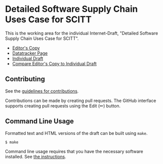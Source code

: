 # Detailed Software Supply Chain Uses Case for SCITT

This is the working area for the individual Internet-Draft, "Detailed Software Supply Chain Uses Case for SCITT".

* [Editor's Copy](https://ietf-scitt.github.io/draft-birkholz-scitt-software-supply-chain-use-cases/#go.draft-birkholz-scitt-software-supply-chain-use-cases.html)
* [Datatracker Page](https://datatracker.ietf.org/doc/draft-birkholz-scitt-software-supply-chain-use-cases)
* [Individual Draft](https://datatracker.ietf.org/doc/html/draft-birkholz-scitt-software-supply-chain-use-cases)
* [Compare Editor's Copy to Individual Draft](https://ietf-scitt.github.io/draft-birkholz-scitt-software-supply-chain-use-cases/#go.draft-birkholz-scitt-software-supply-chain-use-cases.diff)


## Contributing

See the
[guidelines for contributions](https://github.com/ietf-scitt/draft-birkholz-scitt-software-supply-chain-use-cases/blob/main/CONTRIBUTING.md).

Contributions can be made by creating pull requests.
The GitHub interface supports creating pull requests using the Edit (✏) button.


## Command Line Usage

Formatted text and HTML versions of the draft can be built using `make`.

```sh
$ make
```

Command line usage requires that you have the necessary software installed.  See
[the instructions](https://github.com/martinthomson/i-d-template/blob/main/doc/SETUP.md).

